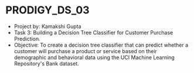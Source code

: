 # PRODIGY_DS_03
* Project by: Kamakshi Gupta
* Task 3: Building a Decision Tree Classifier for Customer Purchase Prediction.
* Objective: To create a decision tree classifier that can predict whether a customer will purchase a product or service based on their demographic and behavioral data using the UCI Machine Learning Repository's Bank dataset.
